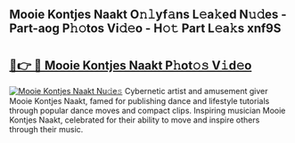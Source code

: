 ## Mooie Kontjes Naakt O𝚗𝚕yf𝚊ns L𝚎a𝚔ed N𝚞𝚍es - Part-aog P𝚑𝚘tos Vi𝚍𝚎o - H𝚘𝚝 Part L𝚎a𝚔s xnf9S

# <h2><a href="http://kf0nah.oniu.top/?m=Mooie+Kontjes+Naakt">🔗👉 🔴 Mooie Kontjes Naakt P𝚑ot𝚘𝚜 V𝚒d𝚎o</a></h2>

[![Mooie Kontjes Naakt Nu𝚍e𝚜](https://i.imgur.com/0qMVB7G.gif)](http://kf0nah.oniu.top/?m=Mooie+Kontjes+Naakt)
Cybernetic artist and amusement giver Mooie Kontjes Naakt, famed for publishing dance and lifestyle tutorials through popular dance moves and compact clips. Inspiring musician Mooie Kontjes Naakt, celebrated for their ability to move and inspire others through their music.  
